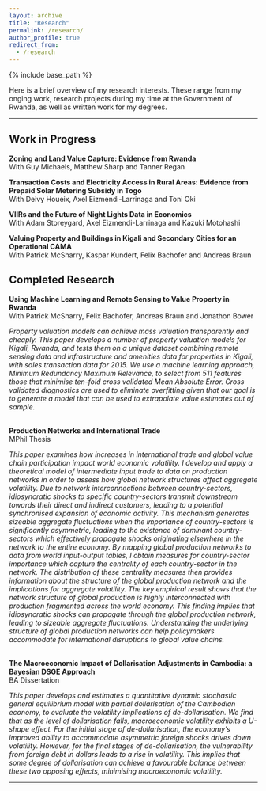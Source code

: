 ```yaml
---
layout: archive
title: "Research"
permalink: /research/
author_profile: true
redirect_from:
  - /research
---
```


{% include base_path %}

Here is a brief overview of my research interests. These range from my onging work, research projects during my time at the Government of Rwanda, as well as written work for my degrees.

---
## Work in Progress

**Zoning and Land Value Capture: Evidence from Rwanda** \
With Guy Michaels, Matthew Sharp and Tanner Regan

**Transaction Costs and Electricity Access in Rural Areas: Evidence from Prepaid Solar Metering Subsidy in Togo** \
With Deivy Houeix, Axel Eizmendi-Larrinaga and Toni Oki

**VIIRs and the Future of Night Lights Data in Economics** \
With Adam Storeygard, Axel Eizmendi-Larrinaga and Kazuki Motohashi

**Valuing Property and Buildings in Kigali and Secondary Cities for an Operational CAMA** \
With Patrick McSharry, Kaspar Kundert, Felix Bachofer and Andreas Braun

## Completed Research

**Using Machine Learning and Remote Sensing to Value Property in Rwanda** \
With Patrick McSharry, Felix Bachofer, Andreas Braun and Jonathon Bower  

*Property valuation models can achieve mass valuation transparently and cheaply. This paper
develops a number of property valuation models for Kigali, Rwanda, and tests them on a unique dataset combining remote sensing data and infrastructure and amenities data for properties in Kigali, with sales transaction data for 2015. We use a machine learning approach, Minimum Redundancy Maximum Relevance, to select from 511 features those that minimise ten-fold cross validated Mean Absolute Error. Cross validated diagnostics are used to eliminate overfitting given that our goal is to generate a model that can be used to extrapolate value estimates out of sample.*
<!--

  \
**Rwanda's Agricultural Productivity Gap**

*From the 1990s until the late 2010s, there are three distinct three distinct stages describing the trends in Rwanda’s (unadjusted) agricultural productivity gap. Firstly, during the pre-transition stage from 1991 to 2002, the gap is incredibly large and volatile with an average of 10.15. Secondly,the transition stage from 2002 to 2005 is marked by a steep and permanent decline in the gap from 11.61 to 5.01 over this short time period. Finally, the post-transition stage from 2005 onwards sees the gap stabilise significantly, averaging a much more respectable 6.01 during this decade. Furthermore, a sizeable portion of this gap can be explained by differences in sectoral human capital.*

Download [here](https://github.com/pbrimble/pbrimble.github.io/raw/master/files/rwanda_apg_2018_02.pdf).

-->
  \
**Production Networks and International Trade**  \
MPhil Thesis

*This paper examines how increases in international trade and global value chain participation impact world economic volatility. I develop and apply a theoretical model of intermediate input trade to data on production networks in order to assess how global network structures affect aggregate volatility. Due to network interconnections between country-sectors, idiosyncratic shocks to specific country-sectors transmit downstream towards their direct and indirect customers, leading to a potential synchronised expansion of economic activity. This mechanism generates sizeable aggregate fluctuations when the importance of country-sectors is significantly asymmetric, leading to the existence of dominant country-sectors which effectively propagate shocks originating elsewhere in the network to the entire economy. By mapping global production networks to data from world input-output tables, I obtain measures for country-sector importance which capture the centrality of each country-sector in the network. The distribution of these centrality measures then provides information about the structure of the global production network and the implications for aggregate volatility. The key empirical result shows that the network structure of global production is highly interconnected with production fragmented across the world economy. This finding implies that idiosyncratic shocks can propagate through the global production network, leading to sizeable aggregate fluctuations. Understanding the underlying structure of global production networks can help policymakers accommodate for international disruptions to global value chains.*

  \
**The Macroeconomic Impact of Dollarisation Adjustments in Cambodia: a Bayesian DSGE Approach** \
BA Dissertation

*This paper develops and estimates a quantitative dynamic stochastic general equilibrium model with partial dollarisation of the Cambodian economy, to evaluate the volatility implications of de-dollarisation. We find that as the level of dollarisation falls, macroeconomic volatility exhibits a U-shape effect. For the initial stage of de-dollarisation, the economy’s improved ability to accommodate asymmetric foreign shocks drives down volatility. However, for the final stages of de-dollarisation, the vulnerability from foreign debt in dollars leads to a rise in volatility. This implies that some degree of dollarisation can achieve a favourable balance between these two opposing effects, minimising macroeconomic volatility.*


<!--
---
# Econometrics

## Repeated *k*-Fold Cross-Validation Estimators

For estimation and inference on heterogenous treatment effects, Chernozhukov et al. (2019) use a repeated split-sample estimator. The benefits of this estimator is to avoid over-fitting the data and other irregularities, but comes at the cost of lower power as only a proportion of the data is used for inference. I am interested to see if a *k*-fold cross-validated estimator could achieve similar benefits, but allowing for the entire data to be used for inference.

The idea is relatively simple. In the split-sample estimator, the data is split into a training sample (A) and a validation sample (B). Conditional average treatment effects (CATE) are estimated using the training sample, then predictions are made using the validation sample, upon which inference is performed. Suppose that *k*=2, then the 2-fold cross-validated estimator would split the data into two samples (A and B) like with the split-sample estimator. The difference is that instead of only obtaining predictions for Sample B using a model trained with Sample A, I supplement this with predictions for Sample A using a model trained with Sample B. Therefore, all the predictions are out-of-sample and inference can then be performed on the entire sample.
-->
---
